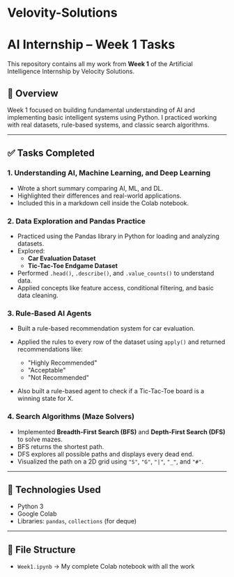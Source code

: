 # Velovity-Solutions
# AI Internship – Week 1 Tasks

This repository contains all my work from **Week 1** of the Artificial Intelligence Internship by Velocity Solutions.

## 📌 Overview

Week 1 focused on building fundamental understanding of AI and implementing basic intelligent systems using Python. I practiced working with real datasets, rule-based systems, and classic search algorithms.

---

## ✅ Tasks Completed

### 1. Understanding AI, Machine Learning, and Deep Learning

- Wrote a short summary comparing AI, ML, and DL.
- Highlighted their differences and real-world applications.
- Included this in a markdown cell inside the Colab notebook.

### 2. Data Exploration and Pandas Practice

- Practiced using the Pandas library in Python for loading and analyzing datasets.
- Explored:
  - **Car Evaluation Dataset**
  - **Tic-Tac-Toe Endgame Dataset**
- Performed `.head()`, `.describe()`, and `.value_counts()` to understand data.
- Applied concepts like feature access, conditional filtering, and basic data cleaning.

### 3. Rule-Based AI Agents

- Built a rule-based recommendation system for car evaluation.
- Applied the rules to every row of the dataset using `apply()` and returned recommendations like:
  - "Highly Recommended"
  - "Acceptable"
  - "Not Recommended"

- Also built a rule-based agent to check if a Tic-Tac-Toe board is a winning state for X.

### 4. Search Algorithms (Maze Solvers)

- Implemented **Breadth-First Search (BFS)** and **Depth-First Search (DFS)** to solve mazes.
- BFS returns the shortest path.
- DFS explores all possible paths and displays every dead end.
- Visualized the path on a 2D grid using `"S"`, `"G"`, `"|"`, `"_"`, and `"#"`.

---

## 🧪 Technologies Used

- Python 3
- Google Colab
- Libraries: `pandas`, `collections` (for deque)

---

## 📁 File Structure

- `Week1.ipynb` → My complete Colab notebook with all the work
